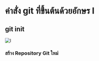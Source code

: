 # คำสั่ง git ที่ขึ้นต้นด้วยอักษร I

## git init

![I](https://github.com/65030179179Pattarapon/Git_A-Z_Mission_65030179/assets/144198506/25cefa8b-c0be-4a78-a5ba-6c0b264fbbea)

### สร้าง Repository Git ใหม่
